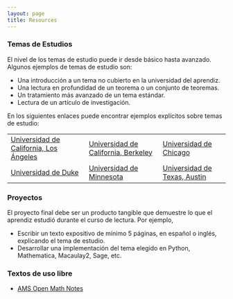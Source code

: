 ```yaml
---
layout: page
title: Resources
---
```


### Temas de Estudios

El nivel de los temas de estudio puede ir desde básico hasta avanzado. Algunos ejemplos de temas de estudio son:
<ul>
    <li>Una introducción a un tema no cubierto en la universidad del aprendiz.</li>
    <li>Una lectura en profundidad de un teorema o un conjunto de teoremas.</li>
    <li>Un tratamiento más avanzado de un tema estándar.</li>
    <li>Lectura de un artículo de investigación.</li>
</ul>

En los siguientes enlaces puede encontrar ejemplos explícitos sobre temas de estudio:
<table>
  <tr>
    <td><a href="https://www.math.ucla.edu/~drp/past_projects.html">Universidad de California, Los Ángeles</a></td>
    <td><a href="https://math.berkeley.edu/wp/drp/past-drp-projects/">Universidad de California, Berkeley</a></td>
    <td><a href="https://math.uchicago.edu/~drp/past-projects/">Universidad de Chicago</a></td>
  </tr>
  <tr>
    <td><a href="https://sites.google.com/view/twoples/about/past-years?authuser=0">Universidad de Duke</a></td>
    <td><a href="https://www-users.cse.umn.edu/~mahrud/drp/bookshelf/">Universidad de Minnesota</a></td>
    <td><a href="https://web.ma.utexas.edu/users/drp/projects.html">Universidad de Texas, Austin</a></td>
  </tr>
</table>

### Proyectos
El proyecto final debe ser un producto tangible que demuestre lo que el aprendiz estudió durante el curso de lectura. Por ejemplo,
<ul>
    <li>Escribir un texto expositivo de mínimo 5  páginas, en español o inglés, explicando el tema de estudio. </li>
    <li>Desarrollar una implementación del tema elegido en Python, Mathematica, Macaulay2, Sage, etc.</li>
</ul>

### Textos de uso libre
<ul>
    <li><a href="https://www.ams.org/open-math-notes ">AMS Open Math Notes</a></li>    
</ul>
